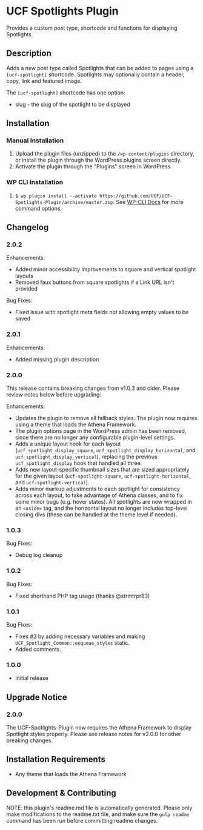 # UCF Spotlights Plugin #

Provides a custom post type, shortcode and functions for displaying Spotlights.

## Description ##

Adds a new post type called Spotlights that can be added to pages using a `[ucf-spotlight]` shortcode. Spotlights may optionally contain a header, copy, link and featured image.

The `[ucf-spotlight]` shortcode has one option:
* slug - the slug of the spotlight to be displayed


## Installation ##

### Manual Installation ###
1. Upload the plugin files (unzipped) to the `/wp-content/plugins` directory, or install the plugin through the WordPress plugins screen directly.
2. Activate the plugin through the "Plugins" screen in WordPress

### WP CLI Installation ###
1. `$ wp plugin install --activate https://github.com/UCF/UCF-Spotlights-Plugin/archive/master.zip`.  See [WP-CLI Docs](http://wp-cli.org/commands/plugin/install/) for more command options.


## Changelog ##

### 2.0.2 ###
Enhancements:
* Added minor accessibility improvements to square and vertical spotlight layouts
* Removed faux buttons from square spotlights if a Link URL isn't provided

Bug Fixes:
* Fixed issue with spotlight meta fields not allowing empty values to be saved

### 2.0.1 ###
Enhancements:
* Added missing plugin description

### 2.0.0 ###
This release contains breaking changes from v1.0.3 and older.  Please review notes below before upgrading:

Enhancements:
* Updates the plugin to remove all fallback styles.  The plugin now requires using a theme that loads the Athena Framework.
* The plugin options page in the WordPress admin has been removed, since there are no longer any configurable plugin-level settings.
* Adds a unique layout hook for each layout (`ucf_spotlight_display_square`, `ucf_spotlight_display_horizontal`, and `ucf_spotlight_display_vertical`), replacing the previous `ucf_spotlight_display` hook that handled all three.
* Adds new layout-specific thumbnail sizes that are sized appropriately for the given layout (`ucf-spotlight-square`, `ucf-spotlight-horizontal`, and `ucf-spotlight-vertical`).
* Adds minor markup adjustments to each spotlight for consistency across each layout, to take advantage of Athena classes, and to fix some minor bugs (e.g. hover states).  All spotlights are now wrapped in an `<aside>` tag, and the horizontal layout no longer includes top-level closing divs (these can be handled at the theme level if needed).

### 1.0.3 ###
Bug Fixes:
* Debug log cleanup

### 1.0.2 ###
Bug Fixes:
* Fixed shorthand PHP tag usage (thanks @strmtrpr83)

### 1.0.1 ###
Bug Fixes:
* Fixes [#3](https://github.com/UCF/UCF-Spotlights-Plugin/issues/3) by adding necessary variables and making `UCF_Spotlight_Common::enqueue_styles` static.
* Added comments.

### 1.0.0 ###
* Initial release


## Upgrade Notice ##

### 2.0.0 ###
The UCF-Spotlights-Plugin now requires the Athena Framework to display Spotlight styles properly. Please see release notes for v2.0.0 for other breaking changes.


## Installation Requirements ##

* Any theme that loads the Athena Framework


## Development & Contributing ##

NOTE: this plugin's readme.md file is automatically generated.  Please only make modifications to the readme.txt file, and make sure the `gulp readme` command has been run before committing readme changes.
